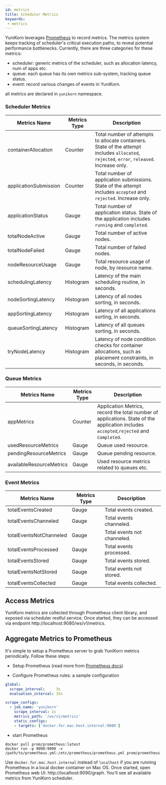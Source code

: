 ```yaml
---
id: metrics
title: Scheduler Metrics
keywords:
 - metrics
---
```


<!--
Licensed to the Apache Software Foundation (ASF) under one
or more contributor license agreements.  See the NOTICE file
distributed with this work for additional information
regarding copyright ownership.  The ASF licenses this file
to you under the Apache License, Version 2.0 (the
"License"); you may not use this file except in compliance
with the License.  You may obtain a copy of the License at

  http://www.apache.org/licenses/LICENSE-2.0

Unless required by applicable law or agreed to in writing,
software distributed under the License is distributed on an
"AS IS" BASIS, WITHOUT WARRANTIES OR CONDITIONS OF ANY
KIND, either express or implied.  See the License for the
specific language governing permissions and limitations
under the License.
-->

YuniKorn leverages [Prometheus](https://prometheus.io/) to record metrics. The metrics system keeps tracking of
scheduler's critical execution paths, to reveal potential performance bottlenecks. Currently, there are three categories
for these metrics:

- scheduler: generic metrics of the scheduler, such as allocation latency, num of apps etc.
- queue: each queue has its own metrics sub-system, tracking queue status.
- event: record various changes of events in YuniKorn.

all metrics are declared in `yunikorn` namespace.
###    Scheduler Metrics

| Metrics Name          | Metrics Type  | Description  | 
| --------------------- | ------------  | ------------ |
| containerAllocation   | Counter       | Total number of attempts to allocate containers. State of the attempt includes `allocated`, `rejected`, `error`, `released`. Increase only.  |
| applicationSubmission | Counter       | Total number of application submissions. State of the attempt includes `accepted` and `rejected`. Increase only. |
| applicationStatus     | Gauge         | Total number of application status. State of the application includes `running` and `completed`.  | 
| totalNodeActive       | Gauge         | Total number of active nodes.                          |
| totalNodeFailed       | Gauge         | Total number of failed nodes.                          |
| nodeResourceUsage     | Gauge         | Total resource usage of node, by resource name.        |
| schedulingLatency     | Histogram     | Latency of the main scheduling routine, in seconds.    |
| nodeSortingLatency    | Histogram     | Latency of all nodes sorting, in seconds.              |
| appSortingLatency     | Histogram     | Latency of all applications sorting, in seconds.       |
| queueSortingLatency   | Histogram     | Latency of all queues sorting, in seconds.             |
| tryNodeLatency        | Histogram     | Latency of node condition checks for container allocations, such as placement constraints, in seconds, in seconds. |

###    Queue Metrics

| Metrics Name              | Metrics Type  | Description |
| ------------------------- | ------------- | ----------- |
| appMetrics                | Counter       | Application Metrics, record the total number of applications. State of the application includes `accepted`,`rejected` and `Completed`.     |
| usedResourceMetrics       | Gauge         | Queue used resource.     |
| pendingResourceMetrics    | Gauge         | Queue pending resource.  |
| availableResourceMetrics  | Gauge         | Used resource metrics related to queues etc.    |

###    Event Metrics

| Metrics Name             | Metrics Type  | Description |
| ------------------------ | ------------  | ----------- |
| totalEventsCreated       | Gauge         | Total events created.          |
| totalEventsChanneled     | Gauge         | Total events channeled.        |
| totalEventsNotChanneled  | Gauge         | Total events not channeled.    |
| totalEventsProcessed     | Gauge         | Total events processed.        |
| totalEventsStored        | Gauge         | Total events stored.           |
| totalEventsNotStored     | Gauge         | Total events not stored.       |
| totalEventsCollected     | Gauge         | Total events collected.        |

## Access Metrics

YuniKorn metrics are collected through Prometheus client library, and exposed via scheduler restful service.
Once started, they can be accessed via endpoint http://localhost:9080/ws/v1/metrics.

## Aggregate Metrics to Prometheus

It's simple to setup a Prometheus server to grab YuniKorn metrics periodically. Follow these steps:

- Setup Prometheus (read more from [Prometheus docs](https://prometheus.io/docs/prometheus/latest/installation/))

- Configure Prometheus rules: a sample configuration 

```yaml
global:
  scrape_interval:     3s
  evaluation_interval: 15s

scrape_configs:
  - job_name: 'yunikorn'
    scrape_interval: 1s
    metrics_path: '/ws/v1/metrics'
    static_configs:
    - targets: ['docker.for.mac.host.internal:9080']
```

- start Prometheus

```shell script
docker pull prom/prometheus:latest
docker run -p 9090:9090 -v /path/to/prometheus.yml:/etc/prometheus/prometheus.yml prom/prometheus
```

Use `docker.for.mac.host.internal` instead of `localhost` if you are running Prometheus in a local docker container
on Mac OS. Once started, open Prometheus web UI: http://localhost:9090/graph. You'll see all available metrics from
YuniKorn scheduler.

